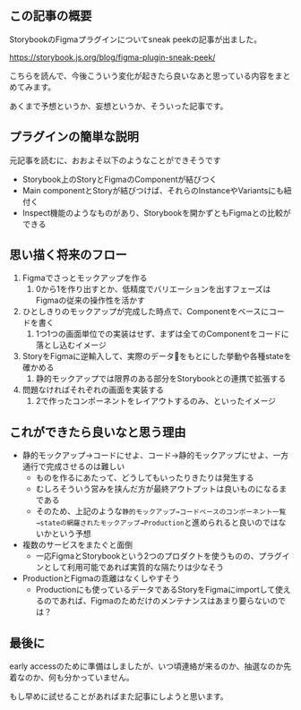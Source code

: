 <!--
title:   FigmaのStorybookプラグインで制作フローをこんな風に変えられるかもしれない
tags:    Design,figma,storybook,デザイン
id:      4fcbc060be1b9b6ab428
private: false
-->
## この記事の概要

StorybookのFigmaプラグインについてsneak peekの記事が出ました。

https://storybook.js.org/blog/figma-plugin-sneak-peek/

こちらを読んで、今後こういう変化が起きたら良いなあと思っている内容をまとめてみます。

あくまで予想というか、妄想というか、そういった記事です。

## プラグインの簡単な説明

元記事を読むに、おおよそ以下のようなことができそうです

- Storybook上のStoryとFigmaのComponentが結びつく
- Main componentとStoryが結びつけば、それらのInstanceやVariantsにも紐付く
- Inspect機能のようなものがあり、Storybookを開かずともFigmaとの比較ができる

## 思い描く将来のフロー

1. Figmaでさっとモックアップを作る
    1. 0から1を作り出すとか、低精度でバリエーションを出すフェーズはFigmaの従来の操作性を活かす
1. ひとしきりのモックアップが完成した時点で、Componentをベースにコードを書く
    1. 1つ1つの画面単位での実装はせず、まずは全てのComponentをコードに落とし込むイメージ
1. StoryをFigmaに逆輸入して、実際のデータをもとにした挙動や各種stateを確かめる
    1. 静的モックアップでは限界のある部分をStorybookとの連携で拡張する
1. 問題なければそれぞれの画面を実装する
    1. 2で作ったコンポーネントをレイアウトするのみ、といったイメージ

## これができたら良いなと思う理由

- 静的モックアップ→コードにせよ、コード→静的モックアップにせよ、一方通行で完成させるのは難しい
    - ものを作るにあたって、どうしてもいったりきたりは発生する
    - むしろそういう営みを挟んだ方が最終アウトプットは良いものになるまである
    - そのため、上記のような`静的モックアップ→コードベースのコンポーネント一覧→stateの網羅されたモックアップ→Production`と進められると良いのではないかという予想
- 複数のサービスをまたぐと面倒
    - 一応FigmaとStorybookという2つのプロダクトを使うものの、プラグインとして利用可能であれば実質的な隔たりは少なそう
- ProductionとFigmaの乖離はなくしやすそう
    - Productionにも使っているデータであるStoryをFigmaにimportして使えるのであれば、Figmaのためだけのメンテナンスはあまり要らないのでは？

## 最後に

early accessのために準備はしましたが、いつ頃連絡が来るのか、抽選なのか先着なのか、何も分かっていません。

もし早めに試せることがあればまた記事にしようと思います。